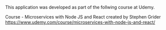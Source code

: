This application was developed as part of the follwing course at Udemy.

Course - Microservices with Node JS and React created by Stephen Grider 
https://www.udemy.com/course/microservices-with-node-js-and-react/

